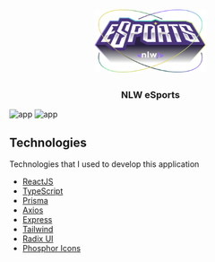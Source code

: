 <h1 align="center">
	<img alt="Logo" src="./web/src/assets/logo-nlw-esports.svg" width="200px" />
</h1>

<h3 align="center">
  NLW eSports
</h3>

<img alt="app" src="/NlW-eSports"/> <img alt="app" src="/NlW-eSports-dialog"/>

## Technologies

Technologies that I used to develop this application

- [ReactJS](https://reactjs.org/)
- [TypeScript](https://www.typescriptlang.org/)
- [Prisma](https://www.prisma.io/)
- [Axios](https://github.com/axios/axios)
- [Express](https://expressjs.com/pt-br/)
- [Tailwind](https://tailwindcss.com/)
- [Radix UI](https://www.radix-ui.com/)
- [Phosphor Icons](https://phosphoricons.com/)
